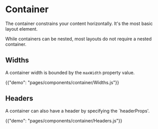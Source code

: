 # Container

<p class="description">The container constrains your content horizontally. It's the most basic layout element.</p>

While containers can be nested, most layouts do not require a nested container.

## Widths

A container width is bounded by the `maxWidth` property value.

{{"demo": "pages/components/container/Widths.js"}}

## Headers

A container can also have a header by specifying the `headerProps'.

{{"demo": "pages/components/container/Headers.js"}}
